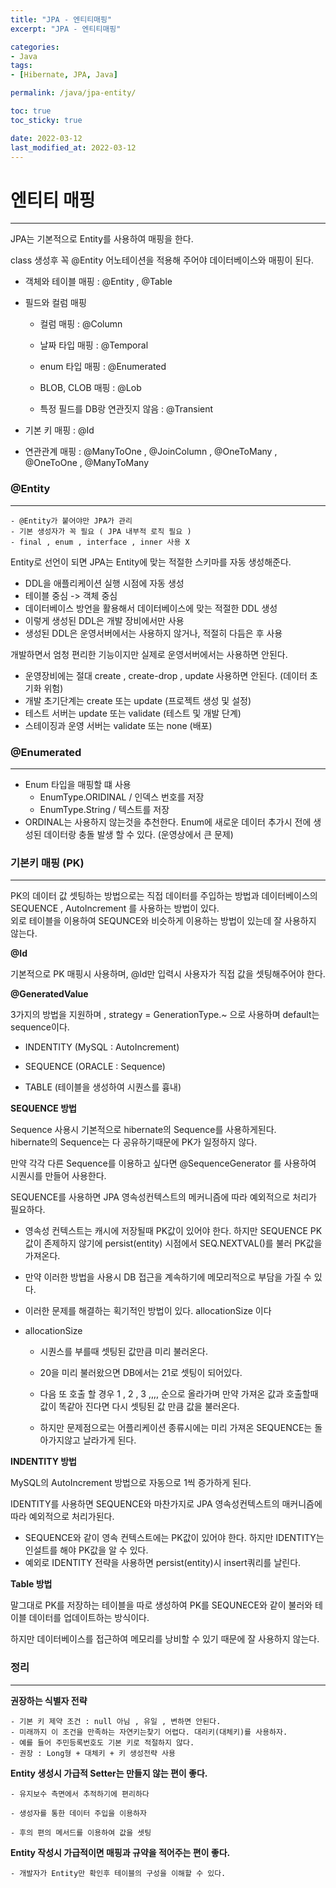 ```yaml
---
title: "JPA - 엔티티매핑"
excerpt: "JPA - 엔티티매핑"

categories:
- Java
tags:
- [Hibernate, JPA, Java]

permalink: /java/jpa-entity/

toc: true
toc_sticky: true

date: 2022-03-12
last_modified_at: 2022-03-12
---
```

# 엔티티 매핑
---

JPA는 기본적으로 Entity를 사용하여 매핑을 한다.

class 생성후 꼭 @Entity 어노테이션을 적용해 주어야 데이터베이스와 매핑이 된다.

- 객체와 테이블 매핑 : @Entity , @Table

- 필드와 컬럼 매핑
    - 컬럼 매핑 : @Column  

    - 날짜 타입 매핑 : @Temporal  

    - enum 타입 매핑 : @Enumerated  

    - BLOB, CLOB 매핑 : @Lob  

    - 특정 필드를 DB랑 연관짓지 않음 : @Transient 

- 기본 키 매핑 : @Id

- 연관관계 매핑 : @ManyToOne , @JoinColumn , @OneToMany , @OneToOne , @ManyToMany

### @Entity  
---

    - @Entity가 붙어야만 JPA가 관리  
    - 기본 생성자가 꼭 필요 ( JPA 내부적 로직 필요 )  
    - final , enum , interface , inner 사용 X

Entity로 선언이 되면 JPA는 Entity에 맞는 적절한 스키마를 자동 생성해준다.

- DDL을 애플리케이션 실행 시점에 자동 생성  
- 테이블 중심 -> 객체 중심  
- 데이터베이스 방언을 활용해서 데이터베이스에 맞는 적절한 DDL 생성  
- 이렇게 생성된 DDL은 개발 장비에서만 사용  
- 생성된 DDL은 운영서버에서는 사용하지 않거나, 적절히 다듬은 후 사용  

개발하면서 엄청 편리한 기능이지만 실제로 운영서버에서는 사용하면 안된다.

- 운영장비에는 절대 create , create-drop , update 사용하면 안된다. (데이터 초기화 위험)  
- 개발 초기단계는 create 또는 update (프로젝트 생성 및 설정)  
- 테스트 서버는 update 또는 validate (테스트 및 개발 단계) 
- 스테이징과 운영 서버는 validate 또는 none (배포)  

### @Enumerated
---
- Enum 타입을 매핑할 떄 사용 
    - EnumType.ORIDINAL / 인덱스 번호를 저장  
    - EnumType.String / 텍스트를 저장  
- ORDINAL는 사용하지 않는것을 추천한다. Enum에 새로운 데이터 추가시 전에 생성된 데이터랑 충돌 발생 할 수 있다. (운영상에서 큰 문제)  
     
### 기본키 매핑 (PK)
---

PK의 데이터 값 셋팅하는 방법으로는 직접 데이터를 주입하는 방법과 데이터베이스의 SEQUENCE , AutoIncrement 를 사용하는 방법이 있다.  
외로 테이블을 이용하여 SEQUNCE와 비슷하게 이용하는 방법이 있는데 잘 사용하지 않는다.

**@Id**

기본적으로 PK 매핑시 사용하며, @Id만 입력시 사용자가 직접 값을 셋팅해주어야 한다.

**@GeneratedValue**

3가지의 방법을 지원하며 , strategy = GenerationType.~ 으로 사용하며 default는 sequence이다.  

- INDENTITY (MySQL : AutoIncrement)

- SEQUENCE (ORACLE : Sequence)

- TABLE (테이블을 생성하여 시퀀스를 흉내)

**SEQUENCE 방법**

Sequence 사용시 기본적으로 hibernate의 Sequence를 사용하게된다.  
hibernate의 Sequence는 다 공유하기때문에 PK가 일정하지 않다.

만약 각각 다른 Sequence를 이용하고 싶다면 @SequenceGenerator 를 사용하여 시퀀시를 만들어 사용한다.

SEQUENCE를 사용하면 JPA 영속성컨텍스트의 메커니즘에 따라 예외적으로 처리가 필요하다.

- 영속성 컨텍스트는 캐시에 저장될때 PK값이 있어야 한다. 하지만 SEQUENCE PK 값이 존제하지 않기에 persist(entity) 시점에서 SEQ.NEXTVAL()를 불러 PK값을 가져온다.  

- 만약 이러한 방법을 사용시 DB 접근을 계속하기에 메모리적으로 부담을 가질 수 있다.  

- 이러한 문제를 해결하는 획기적인 방법이 있다. allocationSize 이다  

- allocationSize

    - 시퀀스를 부를때 셋팅된 값만큼 미리 불러온다.  

    - 20을 미리 불러왔으면 DB에서는 21로 셋팅이 되어있다.  

    - 다음 또 호출 할 경우 1 , 2 , 3 ,,,, 순으로 올라가며 만약 가져온 값과 호출할때 값이 똑같아 진다면 다시 셋팅된 값 만큼 값을 불러온다.  


    - 하지만 문제점으로는 어플리케이션 종류시에는 미리 가져온 SEQUENCE는 돌아가지않고 날라가게 된다.  


**INDENTITY 방법**

MySQL의 AutoIncrement 방법으로 자동으로 1씩 증가하게 된다.

IDENTITY를 사용하면 SEQUENCE와 마찬가지로  JPA 영속성컨텍스트의 매커니즘에 따라 예외적으로 처리가된다.

- SEQUENCE와 같이 영속 컨텍스트에는 PK값이 있어야 한다. 하지만 IDENTITY는 인설트를 해야 PK값을 알 수 있다.  
- 예외로 IDENTITY 전략을 사용하면 persist(entity)시 insert쿼리를 날린다.


**Table 방법**

말그대로 PK를 저장하는 테이블을 따로 생성하여 PK를 SEQUNECE와 같이 불러와 테이블 데이터를 업데이트하는 방식이다.

하지만 데이터베이스를 접근하여 메모리를 낭비할 수 있기 때문에 잘 사용하지 않는다.


### 정리
---

**권장하는 식별자 전략**

    - 기본 키 제약 조건 : null 아님 , 유일 , 변하면 안된다.  
    - 미래까지 이 조건을 만족하는 자연키는찾기 어렵다. 대리키(대체키)를 사용하자.  
    - 예를 들어 주민등록번호도 기본 키로 적절하지 않다.  
    - 권장 : Long형 + 대체키 + 키 생성전략 사용  


**Entity 생성시 가급적 Setter는 만들지 않는 편이 좋다.**

    - 유지보수 측면에서 추적하기에 편리하다

    - 생성자를 통한 데이터 주입을 이용하자

    - 후의 편의 메서드를 이용하여 값을 셋팅

**Entity 작성시 가급적이면 매핑과 규약을 적어주는 편이 좋다.**

    - 개발자가 Entity만 확인후 테이블의 구성을 이해할 수 있다.